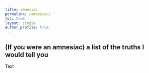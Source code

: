 ```yaml
---
title: amnesiac
permalink: /amnesiac/
toc: true
layout: single
author_profile: true
---
```


## (If you were an amnesiac) a list of the truths I would tell you
Text